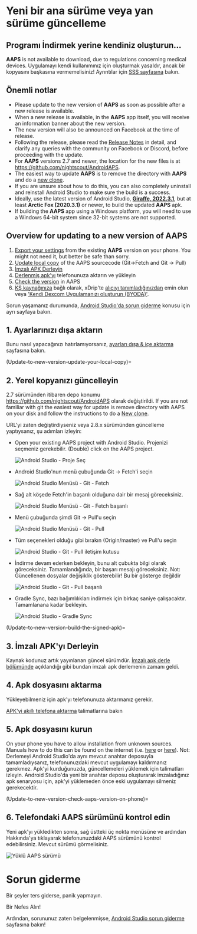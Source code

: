 # Yeni bir ana sürüme veya yan sürüme güncelleme

## Programı İndirmek yerine kendiniz oluşturun...

**AAPS** is not available to download, due to regulations concerning medical devices. Uygulamayı kendi kullanımınız için oluşturmak yasaldır, ancak bir kopyasını başkasına vermemelisiniz! Ayrıntılar için [SSS sayfasına](../Getting-Started/FAQ.md) bakın.

## Önemli notlar

* Please update to the new version of **AAPS** as soon as possible after a new release is available.
* When a new release is available, in the **AAPS** app itself, you will receive an information banner about the new version.
* The new version will also be announced on Facebook at the time of release.
* Following the release, please read the [Release Notes](../Installing-AndroidAPS/Releasenotes.md) in detail, and clarify any queries with the community on Facebook or Discord, before proceeding with the update.
* For **AAPS** versions 2.7 and newer, the location for the new files is at <https://github.com/nightscout/AndroidAPS>.
* The easiest way to update **AAPS** is to remove the directory with **AAPS** and do a [new clone](../Installing-AndroidAPS/Building-APK.md).
* If you are unsure about how to do this, you can also completely uninstall and reinstall Android Studio to make sure the build is a success. 
* Ideally, use the latest version of Android Studio, **[Giraffe, 2022.3.1](https://developer.android.com/studio/)**, but at least **Arctic Fox (2020.3.1)** or newer, to build the updated **AAPS** apk.
* If building the **AAPS** app using a Windows platform, you will need to use a Windows 64-bit system since 32-bit systems are not supported.

## Overview for updating to a new version of AAPS

1. [Export your settings](../Usage/ExportImportSettings-export-settings) from the existing **AAPS** version on your phone. You might not need it, but better be safe than sorry.
2. [Update local copy](Update-to-new-version-update-your-local-copy) of the AAPS sourcecode (Git->Fetch and Git -> Pull)
3. [İmzalı APK Derleyin](Update-to-new-version-build-the-signed-apk)
4. [Derlenmiş apk'yı](Building-APK-transfer-apk-to-smartphone) telefonunuza aktarın ve yükleyin
5. [Check the version](Update-to-new-version-check-aaps-version-on-phone) in AAPS
6. [KŞ kaynağınıza](../Configuration/BG-Source.md) bağlı olarak, xDrip'te [alıcıyı tanımladığınızdan](xdrip-identify-receiver) emin olun veya ['Kendi Dexcom Uygulamanızı oluşturun (BYODA)'](DexcomG6-if-using-g6-with-build-your-own-dexcom-app).

Sorun yaşamanız durumunda, [Android Studio'da sorun giderme](../Installing-AndroidAPS/troubleshooting_androidstudio) konusu için ayrı sayfaya bakın.

## 1. Ayarlarınızı dışa aktarın

Bunu nasıl yapacağınızı hatırlamıyorsanız, [ayarları dışa & içe aktarma](ExportImportSettings-export-settings) sayfasına bakın.

(Update-to-new-version-update-your-local-copy)=

## 2. Yerel kopyanızı güncelleyin

2.7 sürümünden itibaren depo konumu <https://github.com/nightscout/AndroidAPS> olarak değiştirildi. If you are not familiar with git the easiest way for update is remove directory with AAPS on your disk and follow the instructions to do a [New clone](../Installing-AndroidAPS/Building-APK.md).

URL'yi zaten değiştirdiyseniz veya 2.8.x sürümünden güncelleme yaptıysanız, şu adımları izleyin:

* Open your existing AAPS project with Android Studio. Projenizi seçmeniz gerekebilir. (Double) click on the AAPS project.
    
    ![Android Studio - Proje Seç](../images/update/01_ProjectSelection.png)

* Android Studio'nun menü çubuğunda Git -> Fetch'i seçin
    
    ![Android Studio Menüsü - Git - Fetch](../images/update/02_GitFetch.png)

* Sağ alt köşede Fetch'in başarılı olduğuna dair bir mesaj göreceksiniz.
    
    ![Android Studio Menüsü - Git - Fetch başarılı](../images/update/03_GitFetchSuccessful.png)

* Menü çubuğunda şimdi Git -> Pull'u seçin
    
    ![Android Studio Menüsü - Git - Pull](../images/update/04_GitPull.png)

* Tüm seçenekleri olduğu gibi bırakın (Origin/master) ve Pull'u seçin
    
    ![Android Studio - Git - Pull iletişim kutusu](../images/update/05_GitPullOptions.png)

* İndirme devam ederken bekleyin, bunu alt çubukta bilgi olarak göreceksiniz. Tamamlandığında, bir başarı mesajı göreceksiniz. Not: Güncellenen dosyalar değişiklik gösterebilir! Bu bir gösterge değildir
    
    ![Android Studio - Git - Pull başarılı](../images/update/06_GitPullSuccess.png)

* Gradle Sync, bazı bağımlılıkları indirmek için birkaç saniye çalışacaktır. Tamamlanana kadar bekleyin.
    
    ![Android Studio - Gradle Sync](../images/studioSetup/40_BackgroundTasks.png)

(Update-to-new-version-build-the-signed-apk)=

## 3. İmzalı APK'yı Derleyin

Kaynak kodunuz artık yayınlanan güncel sürümdür. [İmzalı apk derle bölümünde](Building-APK-generate-signed-apk) açıklandığı gibi bundan imzalı apk derlemenin zamanı geldi.

## 4. Apk dosyasını aktarma

Yükleyebilmeniz için apk'yı telefonunuza aktarmanız gerekir.

[APK'yi akıllı telefona aktarma](Building-APK-transfer-apk-to-smartphone) talimatlarına bakın

## 5. Apk dosyasını kurun

On your phone you have to allow installation from unknown sources. Manuals how to do this can be found on the internet (i.e. [here](https://www.expressvpn.com/de/support/vpn-setup/enable-apk-installs-android/) or [here](https://www.androidcentral.com/unknown-sources)). Not: Derlemeyi Android Studio'da aynı mevcut anahtar deposuyla tamamladıysanız, telefonunuzdaki mevcut uygulamayı kaldırmanız gerekmez. Apk'yi kurduğunuzda, güncellemeleri yüklemek için talimatları izleyin. Android Studio'da yeni bir anahtar deposu oluşturarak imzaladığınız apk senaryosu için, apk'yi yüklemeden önce eski uygulamayı silmeniz gerekecektir.

(Update-to-new-version-check-aaps-version-on-phone)=

## 6. Telefondaki AAPS sürümünü kontrol edin

Yeni apk'yı yükledikten sonra, sağ üstteki üç nokta menüsüne ve ardından Hakkında'ya tıklayarak telefonunuzdaki AAPS sürümünü kontrol edebilirsiniz. Mevcut sürümü görmelisiniz.

![Yüklü AAPS sürümü](../images/Update_VersionCheck282.png)

# Sorun giderme

Bir şeyler ters giderse, panik yapmayın.

Bir Nefes Alın!

Ardından, sorununuz zaten belgelenmişse, [Android Studio sorun giderme](../Installing-AndroidAPS/troubleshooting_androidstudio) sayfasına bakın!